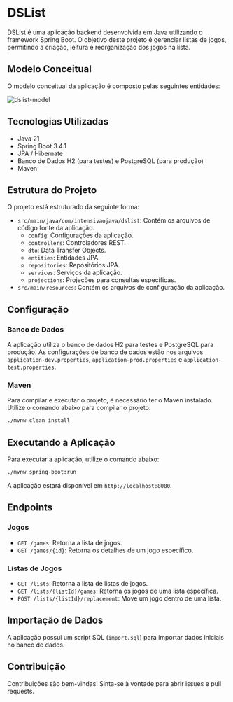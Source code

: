 # DSList

DSList é uma aplicação backend desenvolvida em Java utilizando o framework Spring Boot. O objetivo deste projeto é gerenciar listas de jogos, permitindo a criação, leitura e reorganização dos jogos na lista.

## Modelo Conceitual

O modelo conceitual da aplicação é composto pelas seguintes entidades:

![dslist-model](https://github.com/user-attachments/assets/4eb38f58-55fb-4b37-a8ec-25ce3fdaa8f5)

## Tecnologias Utilizadas

- Java 21
- Spring Boot 3.4.1
- JPA / Hibernate
- Banco de Dados H2 (para testes) e PostgreSQL (para produção)
- Maven

## Estrutura do Projeto

O projeto está estruturado da seguinte forma:

- `src/main/java/com/intensivaojava/dslist`: Contém os arquivos de código fonte da aplicação.
    - `config`: Configurações da aplicação.
    - `controllers`: Controladores REST.
    - `dto`: Data Transfer Objects.
    - `entities`: Entidades JPA.
    - `repositories`: Repositórios JPA.
    - `services`: Serviços da aplicação.
    - `projections`: Projeções para consultas específicas.
- `src/main/resources`: Contém os arquivos de configuração da aplicação.

## Configuração

### Banco de Dados

A aplicação utiliza o banco de dados H2 para testes e PostgreSQL para produção. As configurações de banco de dados estão nos arquivos `application-dev.properties`, `application-prod.properties` e `application-test.properties`.

### Maven

Para compilar e executar o projeto, é necessário ter o Maven instalado. Utilize o comando abaixo para compilar o projeto:

```sh
./mvnw clean install
```

## Executando a Aplicação

Para executar a aplicação, utilize o comando abaixo:

```sh
./mvnw spring-boot:run
```

A aplicação estará disponível em `http://localhost:8080`.

## Endpoints

### Jogos

- `GET /games`: Retorna a lista de jogos.
- `GET /games/{id}`: Retorna os detalhes de um jogo específico.

### Listas de Jogos

- `GET /lists`: Retorna a lista de listas de jogos.
- `GET /lists/{listId}/games`: Retorna os jogos de uma lista específica.
- `POST /lists/{listId}/replacement`: Move um jogo dentro de uma lista.

## Importação de Dados

A aplicação possui um script SQL (`import.sql`) para importar dados iniciais no banco de dados.

## Contribuição

Contribuições são bem-vindas! Sinta-se à vontade para abrir issues e pull requests.
